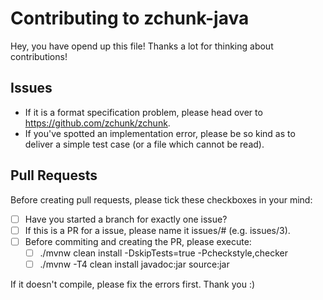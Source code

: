 # Contributing to zchunk-java

Hey, you have opend up this file! Thanks a lot for thinking about contributions!

## Issues

* If it is a format specification problem, please head over to https://github.com/zchunk/zchunk.
* If you've spotted an implementation error, please be so kind as to deliver a simple test case (or a file which cannot be read).


## Pull Requests

Before creating pull requests, please tick these checkboxes in your mind:

 - [ ] Have you started a branch for exactly one issue?
 - [ ] If this is a PR for a issue, please name it issues/# (e.g. issues/3).
 - [ ] Before commiting and creating the PR, please execute:
   - [ ] ./mvnw clean install -DskipTests=true -Pcheckstyle,checker
   - [ ] ./mvnw -T4 clean install javadoc:jar source:jar
   
If it doesn't compile, please fix the errors first. Thank you :)
   
